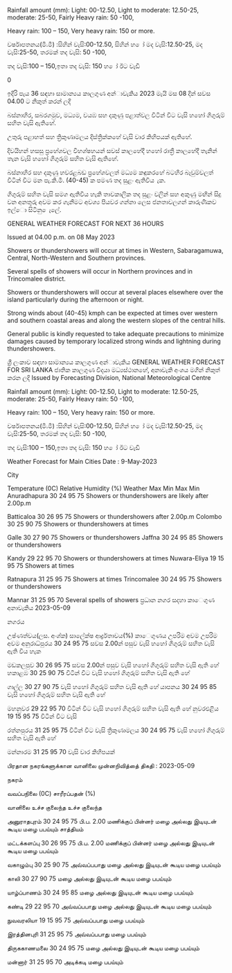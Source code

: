 Rainfall amount (mm): Light: 00-12.50, Light to moderate: 12.50-25, moderate: 25-50, Fairly Heavy rain: 50 -100,

Heavy rain: 100 – 150, Very heavy rain: 150 or more.

වර්ෂාපතනය(මි.මී) :සිහින් වැසි:00-12.50, සිහින් හ ෝ මද වැසි:12.50-25, මද වැසි:25-50, තරමක් තද වැසි: 50 -100,

තද වැසි:100 – 150,ඉතා තද වැසි: 150 හ ෝ ඊට වැඩි

0

ඉදිරි පැය 36 සඳහා සාමාන්‍යය කාලගුණ අන්‍ාවැකිය 2023 මැයි මස 08 දින්‍ සවස 04.00 ට නිකුත් කරන්‍ ලදි

බස්නාහිර, සබරගමුව, මධ්‍යම, වයඹ සහ දකුණු පළාත්වල විටින් විට වැසි හහෝ ගිගුරුම් සහිත වැසි ඇතිහේ.

උතුරු පළාහත් සහ ත්‍රිකුණාමලය දිස්ත්‍රික්කහේ වැසි වාර කිහිපයක් ඇතිහේ.

දිවයිහන් හසසු ප්‍රහේශවල විහශ්ෂහයන් සවස් කාලහේදී හහෝ රාත්‍රී කාලහේදී තැනින් තැන වැසි හහෝ ගිගුරුම් සහිත වැසි ඇතිහේ.

බස්නාහිර සහ දකුණු හවරළබඩ ප්‍රහේශවලත් මධ්‍යම කඳුකරහේ බටහිර බෑවුම්වලත් විටින් විට මන පැ.කි.මී. (40-45) ක පමණ තද සුළං ඇතිවිය ැක.

ගිගුරුම් සහිත වැසි සමග ඇතිවිය හැකි තාවකාලික තද සුළං වලින් සහ අකුණු මඟින් සිදු වන අනතුරු අවම කර ගැනීමට අවශ්‍ය පියවර ගන්නා ලෙස ජනතාවලගන් කාරුණිකව ඉල්ො සිටිනු ෙැලේ.

GENERAL WEATHER FORECAST FOR NEXT 36 HOURS

Issued at 04.00 p.m. on 08 May 2023

Showers or thundershowers will occur at times in Western, Sabaragamuwa, Central, North-Western and Southern provinces.

Several spells of showers will occur in Northern provinces and in Trincomalee district.

Showers or thundershowers will occur at several places elsewhere over the island particularly during the afternoon or night.

Strong winds about (40-45) kmph can be expected at times over western and southern coastal areas and along the western slopes of the central hills.

General public is kindly requested to take adequate precautions to minimize damages caused by temporary localized strong winds and lightning during thundershowers.

ශ්‍රී ලංකාව සඳහා සාමාන්‍යය කාලගුණ අන්‍ාවැකිය GENERAL WEATHER FORECAST FOR SRI LANKA ජාතික කාලගුණ විදයා මධ්‍යස්ථානහේ, අනාවැකි අංශය මගින් නිකුත් කරන ලදි Issued by Forecasting Division, National Meteorological Centre

Rainfall amount (mm): Light: 00-12.50, Light to moderate: 12.50-25, moderate: 25-50, Fairly Heavy rain: 50 -100,

Heavy rain: 100 – 150, Very heavy rain: 150 or more.

වර්ෂාපතනය(මි.මී) :සිහින් වැසි:00-12.50, සිහින් හ ෝ මද වැසි:12.50-25, මද වැසි:25-50, තරමක් තද වැසි: 50 -100,

තද වැසි:100 – 150,ඉතා තද වැසි: 150 හ ෝ ඊට වැඩි

Weather Forecast for Main Cities Date : 9-May-2023

City

Temperature (0C) Relative Humidity (%) Weather Max Min Max Min Anuradhapura 30 24 95 75 Showers or thundershowers are likely after 2.00p.m

Batticaloa 30 26 95 75 Showers or thundershowers after 2.00p.m Colombo 30 25 90 75 Showers or thundershowers at times

Galle 30 27 90 75 Showers or thundershowers Jaffna 30 24 95 85 Showers or thundershowers

Kandy 29 22 95 70 Showers or thundershowers at times Nuwara-Eliya 19 15 95 75 Showers at times

Ratnapura 31 25 95 75 Showers at times Trincomalee 30 24 95 75 Showers or thundershowers

Mannar 31 25 95 70 Several spells of showers ප්‍රධාන නගර සදහා කාෙගුණ අනාවැකිය 2023-05-09

නගරය

උෂ්ණත්වය(ලස. අංශ්‍ක) සාලේක්ෂ ආර්ද්‍රතාවය(%) කාෙගුණය උපරිම අවම උපරිම අවම අනුරාධ්‍පුරය 30 24 95 75 සවස 2.00න් පසුව වැසි හහෝ ගිගුරුම් සහිත වැසි ඇති විය හැක

මඩකලපුව 30 26 95 75 සවස 2.00න් පසුව වැසි හහෝ ගිගුරුම් සහිත වැසි ඇති හේ හකාළඹ 30 25 90 75 විටින් විට වැසි හහෝ ගිගුරුම් සහිත වැසි ඇති හේ

ගාල්ල 30 27 90 75 වැසි හහෝ ගිගුරුම් සහිත වැසි ඇති හේ යාපනය 30 24 95 85 වැසි හහෝ ගිගුරුම් සහිත වැසි ඇති හේ

මහනුවර 29 22 95 70 විටින් විට වැසි හහෝ ගිගුරුම් සහිත වැසි ඇති හේ නුවරඑළිය 19 15 95 75 විටින් විට වැසි

රත්නපුරය 31 25 95 75 විටින් විට වැසි ත්‍රිකුණාමලය 30 24 95 75 වැසි හහෝ ගිගුරුම් සහිත වැසි ඇති හේ

මන්නාරම 31 25 95 70 වැසි වාර කිහිපයක්

பிரதான நகரங்களுக்கான வானிலை முன்னறிவித்தை் திகதி : 2023-05-09

நகரம்

வவப்பநிலை (0C) சாரீரப்பதன் (%)

வானிலை உச்ச குலைந்த உச்ச குலைந்த

அனுராதபுரம் 30 24 95 75 பி.ப. 2.00 மணிக்குப் பின்னர் மழை அல்லது இடியுடன் கூடிய மழை பபய்யும் சாத்தியம்

மட்டக்களப்பு 30 26 95 75 பி.ப. 2.00 மணிக்குப் பின்னர் மழை அல்லது இடியுடன் கூடிய மழை பபய்யும்

வகாழும்பு 30 25 90 75 அவ்வப்பபாது மழை அல்லது இடியுடன் கூடிய மழை பபய்யும்

காலி 30 27 90 75 மழை அல்லது இடியுடன் கூடிய மழை பபய்யும்

யாழ்ப்பாணம் 30 24 95 85 மழை அல்லது இடியுடன் கூடிய மழை பபய்யும்

கண்டி 29 22 95 70 அவ்வப்பபாது மழை அல்லது இடியுடன் கூடிய மழை பபய்யும்

நுவவரலியா 19 15 95 75 அவ்வப்பபாது மழை பபய்யும்

இரத்தினபுரி 31 25 95 75 அவ்வப்பபாது மழை பபய்யும்

திருககாணமலை 30 24 95 75 மழை அல்லது இடியுடன் கூடிய மழை பபய்யும்

மன்னார் 31 25 95 70 அடிக்கடி மழை பபய்யும்
